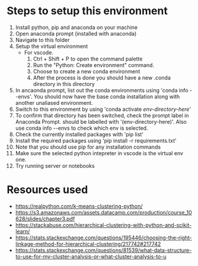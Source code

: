 # Steps to setup this environment
1. Install python, pip and anaconda on your machine
2. Open anaconda prompt (installed with anaconda)
3. Navigate to this folder
4. Setup the virtual environment
    - For vscode.
        1. Ctrl + Shift + P to open the command palette
        2. Run the "Python: Create environment" command.
        3. Choose to create a new conda environment
        4. After the process is done you should have a new .conda directory in this directory
5. In ancaonda prompt, list out the conda environments using 'conda info --envs'. You should now have the base conda installation along with another unaliased environment.
6. Switch to this environment by using 'conda activate *env-directory-here*'
7. To confirm that directory has been switched, check the prompt label in Anaconda Prompt. should be labelled with '(env-directory-here)'. Also use conda info --envs to check which env is selected.
8. Check the currently installed packages with 'pip list'
9. Install the required packages using 'pip install -r requirements.txt'
10. Note that you should use pip for any installation commands
11. Make sure the selected python intepreter in vscode is the virtual env one. 
12. Try running server or notebooks

# Resources used
- https://realpython.com/k-means-clustering-python/
- https://s3.amazonaws.com/assets.datacamp.com/production/course_10628/slides/chapter3.pdf
- https://stackabuse.com/hierarchical-clustering-with-python-and-scikit-learn/
- https://stats.stackexchange.com/questions/195446/choosing-the-right-linkage-method-for-hierarchical-clustering/217742#217742  
- https://stats.stackexchange.com/questions/81539/what-data-structure-to-use-for-my-cluster-analysis-or-what-cluster-analysis-to-u